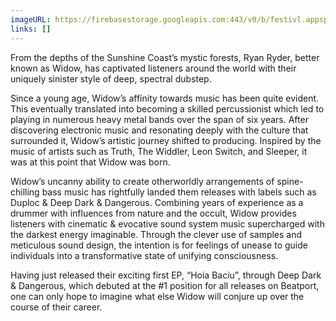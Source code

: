 ```yaml
---
imageURL: https://firebasestorage.googleapis.com:443/v0/b/festivl.appspot.com/o/userContent%2FA0563961-5F38-47DE-992B-A1178F429A6C.png?alt=media&token=0b30e0fb-cc1e-4be8-9565-f72da783fc37
links: []
---
```

From the depths of the Sunshine Coast’s mystic forests, Ryan Ryder, better known as Widow, has captivated listeners around the world with their uniquely sinister style of deep, spectral dubstep. 

Since a young age, Widow’s affinity towards music has been quite evident. This eventually translated into becoming a skilled percussionist which led to playing in numerous heavy metal bands over the span of six years. After discovering electronic music and resonating deeply with the culture that surrounded it, Widow’s artistic journey shifted to producing. Inspired by the music of artists such as Truth, The Widdler, Leon Switch, and Sleeper, it was at this point that Widow was born.

Widow’s uncanny ability to create otherworldly arrangements of spine-chilling bass music has rightfully landed them releases with labels such as Duploc & Deep Dark & Dangerous. Combining years of experience as a drummer with influences from nature and the occult, Widow provides listeners with cinematic & evocative sound system music supercharged with the darkest energy imaginable. Through the clever use of samples and meticulous sound design, the intention is for feelings of unease to guide individuals into a transformative state of unifying consciousness.

Having just released their exciting first EP, “Hoia Baciu”, through Deep Dark & Dangerous, which debuted at the #1 position for all releases on Beatport, one can only hope to imagine what else Widow will conjure up over the course of their career.